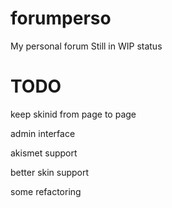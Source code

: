 forumperso
==========

My personal forum
Still in WIP status

TODO
====

keep skinid from page to page

admin interface

akismet support

better skin support

some refactoring

